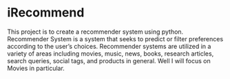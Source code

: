 # iRecommend
This project is to create a recommender system using python. Recommender System is a system that seeks to predict or filter preferences according to the user’s choices.  Recommender systems are utilized in a variety of areas including movies, music, news, books, research articles, search queries, social tags, and products in general. Well I will focus on Movies in particular.
